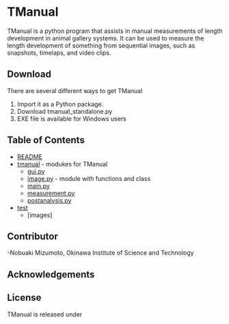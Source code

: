 # TManual

TManual is a python program that assists in manual measurements of length development in animal gallery systems. It can be used to measure the length development of something from sequential images, such as snapshots, timelaps, and video clips.

## Download
There are several different ways to get TManual
1. Import it as a Python package.
2. Download tmanual_standalone.py
3. EXE file is available for Windows users

## Table of Contents
* [README](./README.md)
* [tmanual](./tmanual) - modukes for TManual
  * [gui.py](./tmanual/gui.py)
  * [image.py](./tmanual/image.py) - module with functions and class
  * [main.py](./tmanual/main.py)
  * [measurement.py](./tmanual/measurement.py)
  * [postanalysis.py](./tmanual/postanalysis.py)
* [test](./test) 
  * [images]

## Contributor
-Nobuaki Mizumoto, Okinawa Institute of Science and Technology

## Acknowledgements

## License
TManual is released under

